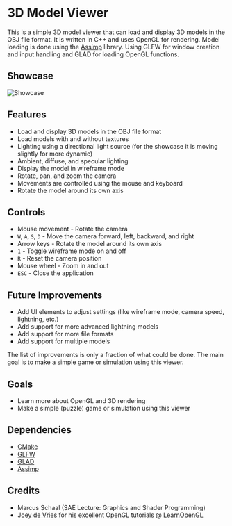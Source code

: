 # 3D Model Viewer
This is a simple 3D model viewer that can load and display 3D models in the OBJ file format. It is written in C++ and uses OpenGL for rendering.
Model loading is done using the [Assimp](https://github.com/assimp/assimp/releases) library. Using GLFW for window creation and input handling and GLAD for loading OpenGL functions.

## Showcase

![Showcase](https://github.com/goldbarth/3DModelViewer/blob/main/Media/BackpackShowcase.gif "Showcase")

## Features
- Load and display 3D models in the OBJ file format
- Load models with and without textures
- Lighting using a directional light source (for the showcase it is moving slightly for more dynamic)
- Ambient, diffuse, and specular lighting
- Display the model in wireframe mode
- Rotate, pan, and zoom the camera
- Movements are controlled using the mouse and keyboard
- Rotate the model around its own axis

## Controls
- Mouse movement - Rotate the camera
- `W`, `A`, `S`, `D` - Move the camera forward, left, backward, and right
- Arrow keys - Rotate the model around its own axis
- `1` - Toggle wireframe mode on and off
- `R` - Reset the camera position
- Mouse wheel - Zoom in and out
- `ESC` - Close the application

## Future Improvements
- Add UI elements to adjust settings (like wireframe mode, camera speed, lightning, etc.)
- Add support for more advanced lightning models
- Add support for more file formats
- Add support for multiple models

The list of improvements is only a fraction of what could be done.
The main goal is to make a simple game or simulation using this viewer.

## Goals
- Learn more about OpenGL and 3D rendering
- Make a simple (puzzle) game or simulation using this viewer

## Dependencies
- [CMake](https://cmake.org/)
- [GLFW](https://www.glfw.org/)
- [GLAD](https://github.com/Dav1dde/glad)
- [Assimp](https://github.com/assimp/assimp/releases)

## Credits
- Marcus Schaal (SAE Lecture: Graphics and Shader Programming)
- [Joey de Vries](https://joeydevries.com/#home) for his excellent OpenGL tutorials @ [LearnOpenGL](https://learnopengl.com/)